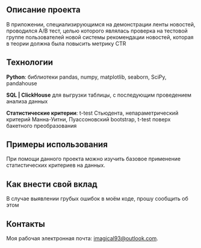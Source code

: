 ## Описание проекта
В приложении, специализирующимся на демонстрации ленты новостей, проводился A/B тест, целью которого являлась проверка на тестовой группе пользователей новой системы рекомендации новостей, которая в теории должна была повысить метрику CTR

## Технологии
**Python**: библиотеки pandas, numpy, matplotlib, seaborn, SciPy, pandahouse

**SQL | ClickHouse** для выгрузки таблицы, с последующим проведением анализа данных

**Статистические критерии**: t-test Стьюдента, непараметрический критерий Манна-Уитни, Пуассоновский bootstrap, t-test поверх бакетного преобразования

## Примеры использования
При помощи данного проекта можно изучить базовое применение статистических критериев на данных.

## Как внести свой вклад
В случае выявлении грубых ошибок в моём коде, прошу сообщить об этом

## Контакты
Моя рабочая электронная почта: imagical93@outlook.com.

